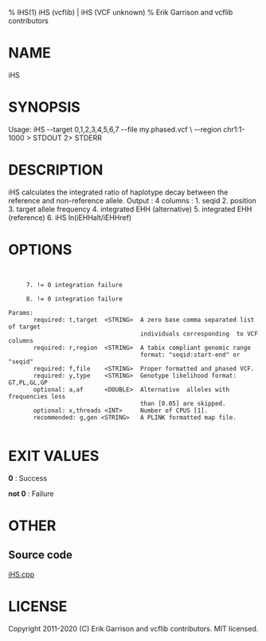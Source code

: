 % IHS(1) iHS (vcflib) | iHS (VCF unknown)
% Erik Garrison and vcflib contributors

# NAME

iHS

# SYNOPSIS

Usage: iHS --target 0,1,2,3,4,5,6,7 --file my.phased.vcf \ --region chr1:1-1000 > STDOUT 2> STDERR 

# DESCRIPTION

 iHS calculates the integrated ratio of haplotype decay between the reference and non-reference allele. Output : 4 columns : 1. seqid 2. position 3. target allele frequency 4. integrated EHH (alternative) 5. integrated EHH (reference) 6. iHS ln(iEHHalt/iEHHref) 

# OPTIONS

```


     7. != 0 integration failure                    

     8. != 0 integration failure                    

Params:
       required: t,target  <STRING>  A zero base comma separated list of target
                                     individuals corresponding  to VCF columns  
       required: r,region  <STRING>  A tabix compliant genomic range           
                                     format: "seqid:start-end" or "seqid"  
       required: f,file    <STRING>  Proper formatted and phased VCF.          
       required: y,type    <STRING>  Genotype likelihood format: GT,PL,GL,GP   
       optional: a,af      <DOUBLE>  Alternative  alleles with frequencies less   
                                     than [0.05] are skipped.                  
       optional: x,threads <INT>     Number of CPUS [1].                       
       recommended: g,gen <STRING>   A PLINK formatted map file.               


```

# EXIT VALUES

**0**
: Success

**not 0**
: Failure

# OTHER

## Source code

[iHS.cpp](https://github.com/vcflib/vcflib/blob/master/src/iHS.cpp)

# LICENSE

Copyright 2011-2020 (C) Erik Garrison and vcflib contributors. MIT licensed.

<!--
  Created with ./scripts/bin2md.rb scripts/bin2md-template.erb
-->
